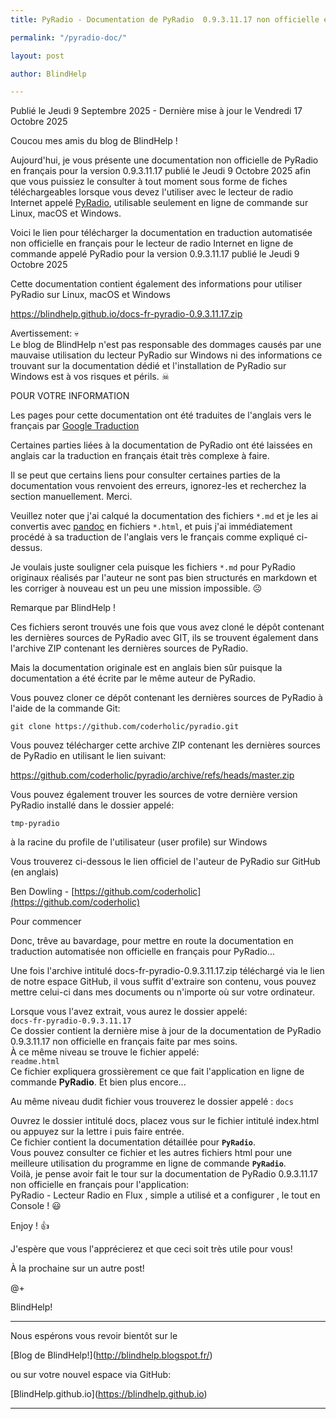 ```yaml
---
title: PyRadio - Documentation de PyRadio  0.9.3.11.17 non officielle en français pour le lecteur de radio Internet en ligne de commande

permalink: "/pyradio-doc/"

layout: post

author: BlindHelp

---
```




<footer>Publié le Jeudi 9 Septembre 2025 - Dernière mise à jour le Vendredi 17 Octobre 2025</footer>



Coucou mes amis du blog de BlindHelp !



Aujourd'hui, je vous présente une documentation non officielle de PyRadio en français pour la version 0.9.3.11.17 publié le Jeudi 9 Octobre 2025 afin que vous puissiez le consulter à tout moment sous forme de fiches téléchargeables lorsque vous devez l'utiliser avec le lecteur de radio Internet appelé [PyRadio](https://github.com/coderholic/pyradio), utilisable seulement en ligne de commande sur Linux, macOS et Windows.    

Voici le lien pour télécharger la documentation en traduction automatisée non officielle en français pour le lecteur de radio Internet en ligne de commande appelé PyRadio pour la version 0.9.3.11.17 publié le Jeudi 9 Octobre 2025    

Cette documentation contient également des informations pour utiliser PyRadio sur Linux, macOS et Windows    

<https://blindhelp.github.io/docs-fr-pyradio-0.9.3.11.17.zip>    


Avertissement: 💀  
Le blog de BlindHelp n'est pas responsable des dommages causés par une mauvaise utilisation du lecteur PyRadio sur Windows  ni des informations ce trouvant sur la documentation dédié et l'installation de PyRadio sur Windows est à vos risques et périls. ☠  


POUR VOTRE INFORMATION    

Les pages pour cette documentation ont été traduites de l'anglais vers le français par [Google Traduction](https://translate.google.fr/)    

Certaines parties liées à la documentation de PyRadio ont été laissées en anglais car la traduction en français était très complexe à faire.    

Il se peut que certains liens pour consulter certaines parties de la documentation vous renvoient des erreurs, ignorez-les et recherchez la section manuellement. Merci.   

Veuillez noter que j'ai calqué la documentation des fichiers `*.md` et je les ai convertis avec [pandoc](https://pandoc.org/) en fichiers `*.html`, et puis j'ai immédiatement procédé à sa traduction de l'anglais vers le français comme expliqué ci-dessus.    

Je voulais juste souligner cela puisque les fichiers `*.md` pour PyRadio originaux réalisés par l'auteur ne sont pas bien structurés en markdown et les corriger à nouveau est un peu une mission impossible. ☹    

Remarque par BlindHelp !

Ces fichiers seront trouvés une fois que vous avez cloné le dépôt contenant les dernières sources de PyRadio avec GIT, ils se trouvent également dans l'archive ZIP contenant les dernières sources de PyRadio.

Mais la documentation originale est en anglais bien sûr puisque la documentation a été écrite par le même auteur de PyRadio.

Vous pouvez cloner ce dépôt contenant les dernières sources de PyRadio à l'aide de la commande Git:

`git clone https://github.com/coderholic/pyradio.git`

Vous pouvez télécharger cette archive ZIP contenant les dernières sources de PyRadio en utilisant le lien suivant:

<https://github.com/coderholic/pyradio/archive/refs/heads/master.zip>

Vous pouvez également trouver les sources de votre dernière version PyRadio installé dans le dossier appelé:

`tmp-pyradio`

à la racine du profile de l'utilisateur (user profile) sur Windows

Vous trouverez ci-dessous le lien officiel de l'auteur de PyRadio sur GitHub (en anglais)

Ben Dowling - [https://github.com/coderholic](https://github.com/coderholic)

Pour commencer

Donc, trêve au bavardage, pour mettre en route la documentation en traduction automatisée non officielle en français pour PyRadio...

Une fois l'archive intitulé docs-fr-pyradio-0.9.3.11.17.zip téléchargé via le lien de notre espace GitHub, il vous suffit d'extraire son contenu, vous pouvez mettre celui-ci dans mes documents ou n'importe où sur votre ordinateur.    

Lorsque vous l'avez extrait, vous aurez le dossier appelé:    
`docs-fr-pyradio-0.9.3.11.17`    
Ce dossier contient la dernière mise à jour de la documentation de PyRadio  0.9.3.11.17 non officielle en français faite par mes soins.    
À ce même niveau se trouve le fichier appelé:    
`readme.html`    
Ce fichier expliquera grossièrement ce que fait l'application en ligne de commande **PyRadio**.
Et bien plus encore...

Au même niveau dudit fichier vous trouverez le dossier appelé :
`docs`    

Ouvrez le dossier intitulé docs, placez vous sur le fichier intitulé index.html ou appuyez sur la lettre i puis faire entrée.    
Ce fichier contient la documentation détaillée pour **`PyRadio`**.    
Vous pouvez consulter ce fichier et les autres fichiers html pour une meilleure utilisation du programme en ligne de commande **`PyRadio`**.    
Voilà, je pense avoir fait le tour sur la documentation de PyRadio  0.9.3.11.17 non officielle en français pour l'application:    
PyRadio - Lecteur Radio en Flux , simple a utilisé et a configurer , le tout en Console ! 😃    

Enjoy ! 👍

J'espère que vous l'apprécierez et que ceci  soit très utile pour vous!    

À la prochaine sur un autre post!    

@+    

BlindHelp!    



---



Nous espérons vous revoir bientôt sur le      

\[Blog de BlindHelp!](http://blindhelp.blogspot.fr/)                    

ou sur  votre nouvel espace via GitHub:                     

\[BlindHelp.github.io](https://blindhelp.github.io)                    



---




